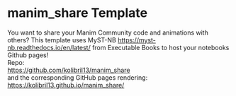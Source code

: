 # manim_share Template



You want to share your Manim Community code and animations with others?
This template uses MyST-NB https://myst-nb.readthedocs.io/en/latest/ from Executable Books to host your notebooks Github pages!  
Repo:  
https://github.com/kolibril13/manim_share  
and the corresponding GitHub pages rendering:  
https://kolibril13.github.io/manim_share/
